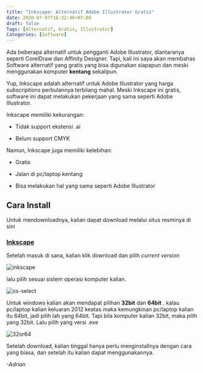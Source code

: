 ```yaml
---
title: "Inkscape: Alternatif Adobe Illustrator Gratis"
date: 2020-07-07T16:32:46+07:00
draft: false
Tags: [Alternatif, Gratis, Illustrator]
Categories: [Software]
---
```


Ada beberapa alternatif untuk pengganti Adobe Illustrator, diantaranya seperti CorelDraw dan Affinity Designer. Tapi, kali ini saya akan membahas Software alternatif yang gratis yang bisa digunakan siapapun dan meski menggunakan komputer **kentang** sekalipun.

Yup, Inkscape adalah alternatif untuk Adobe Illustrator yang harga *subscriptions* perbulannya terbilang mahal. Meski Inkscape ini gratis, software ini dapat melakukan pekerjaan yang sama seperti Adobe Illustrator. 

Inkscape memiliki kekurangan:

- Tidak support ekstensi .ai

- Belum support CMYK

Namun, Inkscape juga memiliki kelebihan:

- Gratis

- Jalan di pc/laptop kentang

- Bisa melakukan hal yang sama seperti Adobe Illustrator

## Cara Install 
Untuk mendownloadnya, kalian dapat download melalui situs resminya di sini
### [Inkscape](https://inkscape.org/)

Setelah masuk di sana, kalian klik download dan pilih *current version*

![inkscape](/gambar/inkscape/download1.png)

lalu pilih sesuai sistem operasi komputer kalian. 

![os-select](/gambar/inkscape/download2.png)

Untuk windows kalian akan mendapat pilihan **32bit** dan **64bit** , kalau pc/laptop kalian keluaran 2012 keatas maka kemungkinan pc/laptop kalian itu 64bit, jadi pilih lah yang 64bit. Tapi bila komputer kalian 32bit, maka pilih yang 32bit. Lalu pilih yang versi .exe

![32or64](/gambar/inkscape/download3.png)

Setelah download, kalian tinggal hanya perlu menginstallnya dengan cara yang biasa, dan setelah itu kalian dapat menggunakannya.

*-Adrian*
